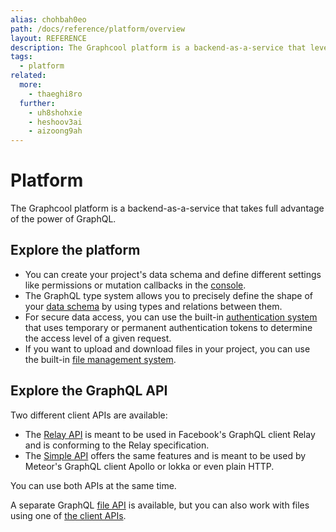 ```yaml
---
alias: chohbah0eo
path: /docs/reference/platform/overview
layout: REFERENCE
description: The Graphcool platform is a backend-as-a-service that leverages the power of GraphQL and AWS Lambda to provide a highly scalable GraphQL backend.
tags:
  - platform
related:
  more:
    - thaeghi8ro
  further:
    - uh8shohxie
    - heshoov3ai
    - aizoong9ah
---
```


# Platform

The Graphcool platform is a backend-as-a-service that takes full advantage of the power of GraphQL.

## Explore the platform

* You can create your project's data schema and define different settings like permissions or mutation callbacks in the [console](!alias-uh8shohxie).
* The GraphQL type system allows you to precisely define the shape of your [data schema](!alias-ahwoh2fohj) by using types and relations between them.
* For secure data access, you can use the built-in [authentication system](!alias-wejileech9) that uses temporary or permanent authentication tokens to determine the access level of a given request.
* If you want to upload and download files in your project, you can use the built-in [file management system](!alias-eer4wiang0).

## Explore the GraphQL API

Two different client APIs are available:

* The [Relay API](!alias-aizoong9ah) is meant to be used in Facebook's GraphQL client Relay and is conforming to the Relay specification.
* The [Simple API](!alias-heshoov3ai) offers the same features and is meant to be used by Meteor's GraphQL client Apollo or lokka or even plain HTTP.

You can use both APIs at the same time.

A separate GraphQL [file API](!alias-eer4wiang0) is available, but you can also work with files using one of [the client APIs](!alias-heshoov3ai).
